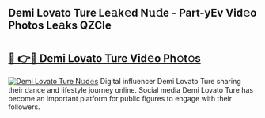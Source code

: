 ## Demi Lovato Ture Le𝚊k𝚎d N𝚞𝚍e - Part-yEv Vid𝚎o Photos Le𝚊ks QZCIe

# <h2><a href="http://fbeggkq.evod.top/?m=Demi+Lovato+Ture">🔗 👉🔴 Demi Lovato Ture Vid𝚎o Ph𝚘t𝚘s</a></h2>

[![Demi Lovato Ture N𝚞d𝚎s](https://i.imgur.com/8V9OHl7.gif)](http://fbeggkq.evod.top/?m=Demi+Lovato+Ture)
Digital influencer Demi Lovato Ture sharing their dance and lifestyle journey online. Social media Demi Lovato Ture has become an important platform for public figures to engage with their followers. 
